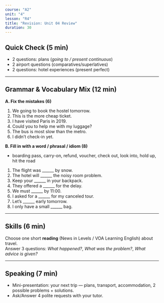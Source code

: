 ```yaml
---
course: "A2"
unit: "4"
lesson: "R4"
title: "Revision: Unit 04 Review"
duration: 30
---
```


## Quick Check (5 min)
- 2 questions: plans (*going to / present continuous*)  
- 2 airport questions (comparatives/superlatives)  
- 2 questions: hotel experiences (present perfect)

---

## Grammar & Vocabulary Mix (12 min)
**A. Fix the mistakes (6)**
1. We going to book the hostel tomorrow.  
2. This is the more cheap ticket.  
3. I have visited Paris in 2019.  
4. Could you to help me with my luggage?  
5. The bus is most slow than the metro.  
6. I didn’t check-in yet.

**B. Fill in with a word / phrasal / idiom (8)**
- boarding pass, carry-on, refund, voucher, check out, look into, hold up, hit the road

1. The flight was ______ by snow.  
2. The hotel will ______ the noisy room problem.  
3. Keep your ______ in your backpack.  
4. They offered a ______ for the delay.  
5. We must ______ by 11:00.  
6. I asked for a ______ for my canceled tour.  
7. Let’s ______ early tomorrow.  
8. I only have a small ______ bag.

---

## Skills (6 min)
Choose one short **reading** (News in Levels / VOA Learning English) about travel.  
Answer 3 questions: *What happened?*, *What was the problem?*, *What advice is given?*

---

## Speaking (7 min)
- Mini-presentation: your next trip — plans, transport, accommodation, 2 possible problems + solutions.  
- Ask/Answer 4 polite requests with your tutor.
